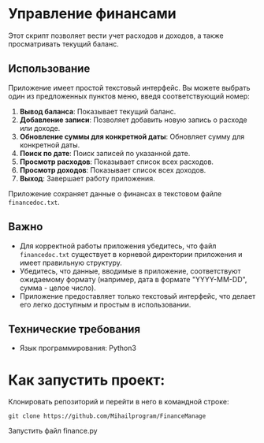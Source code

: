 # Управление финансами

Этот скрипт позволяет вести учет расходов и доходов, а также просматривать текущий баланс.

## Использование

Приложение имеет простой текстовый интерфейс. Вы можете выбрать один из предложенных пунктов меню, введя соответствующий номер:

1. **Вывод баланса**: Показывает текущий баланс.
2. **Добавление записи**: Позволяет добавить новую запись о расходе или доходе.
3. **Обновление суммы для конкретной даты**: Обновляет сумму для конкретной даты.
4. **Поиск по дате**: Поиск записей по указанной дате.
5. **Просмотр расходов**: Показывает список всех расходов.
6. **Просмотр доходов**: Показывает список всех доходов.
7. **Выход**: Завершает работу приложения.

Приложение сохраняет данные о финансах в текстовом файле `financedoc.txt`.

## Важно

- Для корректной работы приложения убедитесь, что файл `financedoc.txt` существует в корневой директории приложения и имеет правильную структуру.
- Убедитесь, что данные, вводимые в приложение, соответствуют ожидаемому формату (например, дата в формате "YYYY-MM-DD", сумма - целое число).
- Приложение предоставляет только текстовый интерфейс, что делает его легко доступным и простым в использовании.

## Технические требования
- Язык программирования: Python3

# Как запустить проект:

Клонировать репозиторий и перейти в него в командной строке:

```
git clone https://github.com/Mihailprogram/FinanceManage
```
Запустить файл finance.py